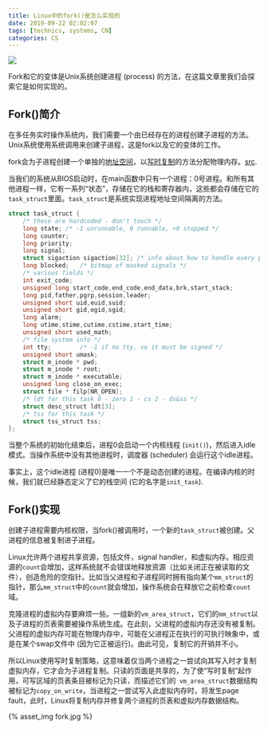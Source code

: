 ```yaml
---
title: Linux中的fork()是怎么实现的
date: 2019-09-22 02:02:07
tags: [technics, systems, CN]
categories: CS
---
```

![](https://img.shields.io/badge/Lan-CN-orange)

Fork和它的变体是Unix系统创建进程 (process) 的方法，在这篇文章里我们会探索它是如何实现的。
<!--more-->

## Fork()简介

在多任务实时操作系统内，我们需要一个由已经存在的进程创建子进程的方法。Unix系统使用系统调用来创建子进程，这是fork以及它的变体的工作。

fork会为子进程创建一个单独的[地址空间](https://en.wikipedia.org/wiki/Address_space)，以[写时复制](https://en.wikipedia.org/wiki/Copy-on-write)的方法分配物理内存。[src](https://en.wikipedia.org/wiki/Fork_(system_call)).

当我们的系统从BIOS启动时，在main函数中只有一个进程：0号进程。和所有其他进程一样，它有一系列“状态”，存储在它的栈和寄存器内，这些都会存储在它的`task_struct`里面。`task_struct`是系统实现进程地址空间隔离的方法。

```c
struct task_struct {
	/* these are hardcoded - don't touch */
	long state;	/* -1 unrunnable, 0 runnable, >0 stopped */
	long counter;
	long priority;
	long signal;
	struct sigaction sigaction[32];	/* info about how to handle every possible signal*/
	long blocked;	/* bitmap of masked signals */
	/* various fields */
	int exit_code;
	unsigned long start_code,end_code,end_data,brk,start_stack;
	long pid,father,pgrp,session,leader;
	unsigned short uid,euid,suid;
	unsigned short gid,egid,sgid;
	long alarm;
	long utime,stime,cutime,cstime,start_time;
	unsigned short used_math;
	/* file system info */
	int tty;		/* -1 if no tty, so it must be signed */
	unsigned short umask;
	struct m_inode * pwd;
	struct m_inode * root;
	struct m_inode * executable;
	unsigned long close_on_exec;
	struct file * filp[NR_OPEN];
	/* ldt for this task 0 - zero 1 - cs 2 - ds&ss */
	struct desc_struct ldt[3];
	/* tss for this task */
	struct tss_struct tss;
};
```



当整个系统的初始化结束后，进程0会启动一个内核线程 (`init()`)，然后进入idle模式。当操作系统中没有其他进程时，调度器 (scheduler) 会运行这个idle进程。



事实上，这个idle进程 (进程0)是唯一一个不是动态创建的进程。在编译内核的时候，我们就已经静态定义了它的栈空间 (它的名字是`init_task`). 



## Fork()实现

创建子进程需要内核权限，当fork()被调用时，一个新的`task_struct`被创建。父进程的信息被复制进子进程。

Linux允许两个进程共享资源，包括文件，signal handler，和虚拟内存。相应资源的`count`会增加，这样系统就不会错误地释放资源（比如关闭正在被读取的文件），创造危险的空指针。比如当父进程和子进程同时拥有指向某个`mm_struct`的指针，那么`mm_struct`中的`count`就会增加，操作系统会在释放它之前检查`count`域。



克隆进程的虚拟内存要麻烦一些。一组新的`vm_area_struct`，它们的`mm_struct`以及子进程的页表需要被操作系统生成。在此刻，父进程的虚拟内存还没有被复制。父进程的虚拟内存可能在物理内存中，可能在父进程正在执行的可执行映象中，或是在某个swap文件中 (因为它正被运行)。由此可见，复制它的开销并不小。



所以Linux使用写时复制策略，这意味着仅当两个进程之一尝试向其写入时才复制虚拟内存，它才会为子进程复制。只读的页面是共享的，为了使“写时复制”起作用，可写区域的页表条目被标记为只读，而描述它们的` vm_area_struct`数据结构被标记为`copy_on_write`，当进程之一尝试写入此虚拟内存时，将发生page fault，此时，Linux将复制内存并修复两个进程的页表和虚拟内存数据结构。


{% asset_img fork.jpg %}
